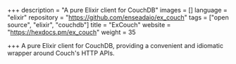 +++
description = "A pure Elixir client for CouchDB"
images = []
language = "elixir"
repository = "https://github.com/enseadaio/ex_couch"
tags = ["open source", "elixir", "couchdb"]
title = "ExCouch"
website = "https://hexdocs.pm/ex_couch"
weight = 35

+++
A pure Elixir client for CouchDB, providing a convenient and idiomatic wrapper around Couch's HTTP APIs.